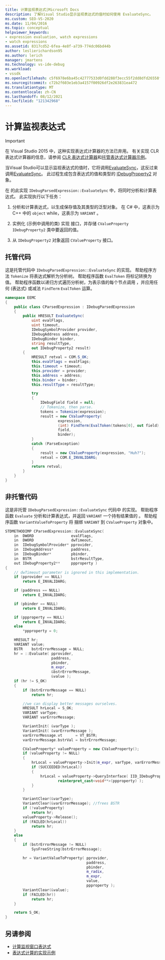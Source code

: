 ```yaml
---
title: 计算监视表达式|Microsoft Docs
description: 了解Visual Studio显示监视表达式的值时如何使用 EvaluateSync。
ms.custom: SEO-VS-2020
ms.date: 11/04/2016
ms.topic: conceptual
helpviewer_keywords:
- expression evaluation, watch expressions
- watch expressions
ms.assetid: 8317cd52-6fea-4e8f-a739-774dc06bd44b
author: leslierichardson95
ms.author: lerich
manager: jmartens
ms.technology: vs-ide-debug
ms.workload:
- vssdk
ms.openlocfilehash: c5f6978e6ba45c42777533d0fdd288f3ecc55f2dd8dfd26558f1a106489bf376
ms.sourcegitcommit: c72b2f603e1eb3a4157f00926df2e263831ea472
ms.translationtype: MT
ms.contentlocale: zh-CN
ms.lasthandoff: 08/12/2021
ms.locfileid: "121342968"
---
```

# <a name="evaluate-a-watch-expression"></a>计算监视表达式
> [!IMPORTANT]
> 在 Visual Studio 2015 中，这种实现表达式计算器的方法已弃用。 有关实现 CLR 表达式计算器的信息，请参阅 [CLR 表达式计算器](https://github.com/Microsoft/ConcordExtensibilitySamples/wiki/CLR-Expression-Evaluators)和[托管表达式计算器示例](https://github.com/Microsoft/ConcordExtensibilitySamples/wiki/Managed-Expression-Evaluator-Sample)。

当Visual Studio可以显示监视表达式的值时，它将调用[EvaluateSync](../../extensibility/debugger/reference/idebugexpression2-evaluatesync.md)，这反过来调用[EvaluateSync](../../extensibility/debugger/reference/idebugparsedexpression-evaluatesync.md)。 此过程生成包含表达式的值和类型的 [IDebugProperty2](../../extensibility/debugger/reference/idebugproperty2.md) 对象。

在 的此实现 `IDebugParsedExpression::EvaluateSync` 中，将同时分析和计算表达式。 此实现执行以下任务：

1. 分析和计算表达式，以生成保存值及其类型的泛型对象。 在 C# 中，这表示为 C++ 中的 `object` while，这表示为 `VARIANT` 。

2. 实例化 (示例中调用的类) 实现 接口，并存储 `CValueProperty` `IDebugProperty2` 类中要返回的值。

3. 从 `IDebugProperty2` 对象返回 `CValueProperty` 接口。

## <a name="managed-code"></a>托管代码
这是托管代码中 `IDebugParsedExpression::EvaluateSync` 的实现。 帮助程序方法 `Tokenize` 将表达式解析为分析树。 帮助程序函数 `EvalToken` 将标记转换为值。 帮助程序函数以递归方式遍历分析树，为表示值的每个节点调用 ，并应用任何 (表达式) 或减法 `FindTerm` `EvalToken` 运算。

```csharp
namespace EEMC
{
    public class CParsedExpression : IDebugParsedExpression
    {
        public HRESULT EvaluateSync(
            uint evalFlags,
            uint timeout,
            IDebugSymbolProvider provider,
            IDebugAddress address,
            IDebugBinder binder,
            string resultType,
            out IDebugProperty2 result)
        {
            HRESULT retval = COM.S_OK;
            this.evalFlags = evalFlags;
            this.timeout = timeout;
            this.provider = provider;
            this.address = address;
            this.binder = binder;
            this.resultType = resultType;

            try
            {
                IDebugField field = null;
                // Tokenize, then parse.
                tokens = Tokenize(expression);
                result = new CValueProperty(
                        expression,
                        (int) FindTerm(EvalToken(tokens[0], out field),1),
                        field,
                        binder);
            }
            catch (ParseException)
            {
                result = new CValueProperty(expression, "Huh?");
                retval = COM.E_INVALIDARG;
            }
            return retval;
        }
    }
}
```

## <a name="unmanaged-code"></a>非托管代码
这是非托管 `IDebugParsedExpression::EvaluateSync` 代码中 的实现。 帮助程序函数 `Evaluate` 分析和计算表达式，并返回 `VARIANT` 一个持有结果值的 。 帮助程序函数 `VariantValueToProperty` 将 捆绑 `VARIANT` 到 `CValueProperty` 对象中。

```cpp
STDMETHODIMP CParsedExpression::EvaluateSync(
    in  DWORD                 evalFlags,
    in  DWORD                 dwTimeout,
    in  IDebugSymbolProvider* pprovider,
    in  IDebugAddress*        paddress,
    in  IDebugBinder*         pbinder,
    in  BSTR                  bstrResultType,
    out IDebugProperty2**     ppproperty )
{
    // dwTimeout parameter is ignored in this implementation.
    if (pprovider == NULL)
        return E_INVALIDARG;

    if (paddress == NULL)
        return E_INVALIDARG;

    if (pbinder == NULL)
        return E_INVALIDARG;

    if (ppproperty == NULL)
        return E_INVALIDARG;
    else
        *ppproperty = 0;

    HRESULT hr;
    VARIANT value;
    BSTR    bstrErrorMessage = NULL;
    hr = ::Evaluate( pprovider,
                     paddress,
                     pbinder,
                     m_expr,
                     &bstrErrorMessage,
                     &value );
    if (hr != S_OK)
    {
        if (bstrErrorMessage == NULL)
            return hr;

        //we can display better messages ourselves.
        HRESULT hrLocal = S_OK;
        VARIANT varType;
        VARIANT varErrorMessage;

        VariantInit( &varType );
        VariantInit( &varErrorMessage );
        varErrorMessage.vt      = VT_BSTR;
        varErrorMessage.bstrVal = bstrErrorMessage;

        CValueProperty* valueProperty = new CValueProperty();
        if (valueProperty != NULL)
        {
            hrLocal = valueProperty->Init(m_expr, varType, varErrorMessage);
            if (SUCCEEDED(hrLocal))
            {
                hrLocal = valueProperty->QueryInterface( IID_IDebugProperty2,
                        reinterpret_cast<void**>(ppproperty) );
            }
        }

        VariantClear(&varType);
        VariantClear(&varErrorMessage); //frees BSTR
        if (!valueProperty)
            return hr;
        valueProperty->Release();
        if (FAILED(hrLocal))
            return hr;
    }
    else
    {
        if (bstrErrorMessage != NULL)
            SysFreeString(bstrErrorMessage);

        hr = VariantValueToProperty( pprovider,
                                     paddress,
                                     pbinder,
                                     m_radix,
                                     m_expr,
                                     value,
                                     ppproperty );
        VariantClear(&value);
        if (FAILED(hr))
            return hr;
    }

    return S_OK;
}
```

## <a name="see-also"></a>另请参阅
- [计算监视窗口表达式](../../extensibility/debugger/evaluating-a-watch-window-expression.md)
- [表达式计算的实现示例](../../extensibility/debugger/sample-implementation-of-expression-evaluation.md)
